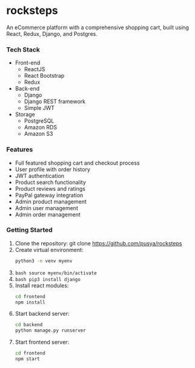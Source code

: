 # rocksteps

An eCommerce platform with a comprehensive shopping cart, built using React, Redux, Django, and Postgres. 

### Tech Stack
* Front-end
  * ReactJS
  * React Bootstrap
  * Redux
* Back-end
  * Django
  * Django REST framework
  * Simple JWT
* Storage
  * PostgreSQL
  * Amazon RDS
  * Amazon S3

### Features
* Full featured shopping cart and checkout process 
* User profile with order history 
* JWT authentication 
* Product search functionality 
* Product reviews and ratings
* PayPal gateway integration 
* Admin product management 
* Admin user management 
* Admin order management

### Getting Started
1. Clone the repository: git clone https://github.com/pusya/rocksteps
2. Create virtual environment: 
    ```bash
    python3 -m venv myenv
    ```
5. ```bash source myenv/bin/activate ```
6. ```bash pip3 install django ```
7. Install react modules: 
   ```bash
   cd frontend
   npm install
   ```
7. Start backend server: 
   ```bash
   cd backend
   python manage.py runserver
   ```
9. Start frontend server: 
   ```bash
   cd frontend
   npm start
   ```


